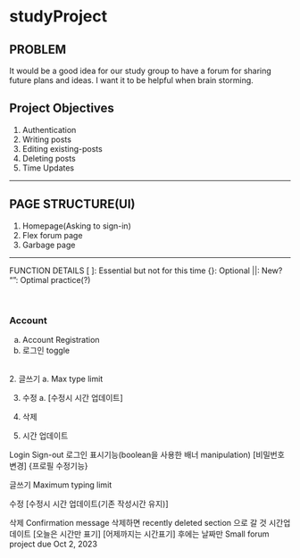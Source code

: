 # studyProject

<h2>PROBLEM</h2>
It would be a good idea for our study group to have a forum for sharing future plans and ideas.
I want it to be helpful when brain storming.

<h2>Project Objectives</h2>
<ol>
  <li>Authentication</li>
  <li>Writing posts</li>
  <li>Editing existing-posts</li>
  <li>Deleting posts</li>
  <li>Time Updates</li>
</ol>
<hr>

<h2>PAGE STRUCTURE(UI)</h2>
	<ol>
    <li>Homepage(Asking to sign-in)</li>
  	<li>Flex forum page</li>
  	<li>Garbage page</li>
	</ol>
<hr>

FUNCTION DETAILS
[ ]: Essential but not for this time
{}: Optional
||: New?
“”: Optimal practice(?)

<br>
<h3>Account</h3>
	<ol type='a'>
   <li>Account Registration</li>
	<li>로그인 toggle</li>
  </ol>
  <br>
2. 글쓰기
	a. Max type limit

3. 수정
	a. [수정시 시간 업데이트]

4. 삭제
5. 시간 업데이트



Login
	Sign-out
	로그인 표시기능(boolean을 사용한 배너 manipulation)
	[비밀번호 변경]
	{프로필 수정기능}

글쓰기
	Maximum typing limit

수정
[수정시 시간 업데이트(기존 작성시간 유지)]

삭제
Confirmation message
삭제하면 recently deleted section 으로 갈 것
시간업데이트
[오늘은 시간만 표기]
[어제까지는 시간표기]
후에는 날짜만
Small forum project due Oct 2, 2023
